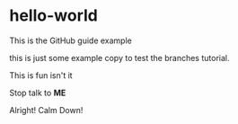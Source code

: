 # hello-world
This is the GitHub guide example 

this is just some example copy to test the branches tutorial. 

This is fun isn't it

Stop talk to <b>ME</b>

Alright! Calm Down!
